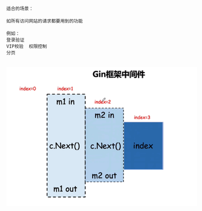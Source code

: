 ```api
适合的场景：

如所有访问网站的请求都要用到的功能

例如：
登录验证
VIP校验  权限控制
分页


```

![gin中间件执行顺序](gin%E4%B8%AD%E9%97%B4%E4%BB%B6%E6%89%A7%E8%A1%8C%E9%A1%BA%E5%BA%8F.png)

